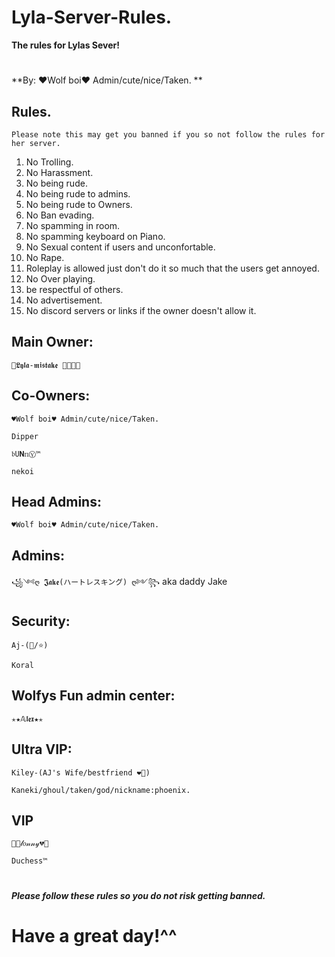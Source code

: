 # Lyla-Server-Rules.

**The rules for Lylas Sever!**

#

**By: ♥Wolf boi♥ Admin/cute/nice/Taken. **

## Rules. 

`Please note this may get you banned if you so not follow the rules for her server.`
1. No Trolling.
2. No Harassment.
3. No being rude.
4. No being rude to admins.
5. No being rude to Owners.
6. No Ban evading.
7. No spamming in room.
8. No spamming keyboard on Piano.
9. No Sexual content if users and unconfortable.
10. No Rape.
11. Roleplay is allowed just don't do it so much that the users get annoyed.
12. No Over playing.
13. be respectful of others.
14. No advertisement.
15. No discord servers or links if the owner doesn't allow it.

## Main Owner:

`🖤𝕷𝖞𝖑𝖆-𝖒𝖎𝖘𝖙𝖆𝖐𝖊 🖤🖕😝🖕` 

## Co-Owners:

`♥Wolf boi♥ Admin/cute/nice/Taken.`

`Dipper`

`𝔟𝚄𝗡𝕟Ⓨ™`

`nekoi`

## Head Admins:

``♥Wolf boi♥ Admin/cute/nice/Taken.``

## Admins: 

`꧁༺ღ ͏𝕵𝖆𝖐𝖊(ハートレスキング) ღ༻꧂` aka daddy Jake

## Security:

`Aj-(🦉/⭐)`

`Koral`

## Wolfys Fun admin center:

`✭★𝔸𝖑𝖊𝖝★✭`

## Ultra VIP:

`Kiley-(AJ's Wife/bestfriend ❤️🤞)`

`Kaneki/ghoul/taken/god/nickname:phoenix. `


## VIP

`🥀💔𝓁𝑜𝓃𝓃𝓎💔🥀`

`Duchess™`

#
***Please follow these rules so you do not risk getting banned.***
#

# Have a great day!^^
